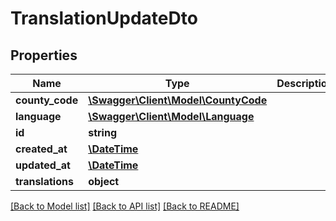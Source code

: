 # TranslationUpdateDto

## Properties
Name | Type | Description | Notes
------------ | ------------- | ------------- | -------------
**county_code** | [**\Swagger\Client\Model\CountyCode**](CountyCode.md) |  | 
**language** | [**\Swagger\Client\Model\Language**](Language.md) |  | 
**id** | **string** |  | [optional] 
**created_at** | [**\DateTime**](\DateTime.md) |  | [optional] 
**updated_at** | [**\DateTime**](\DateTime.md) |  | [optional] 
**translations** | **object** |  | 

[[Back to Model list]](../../README.md#documentation-for-models) [[Back to API list]](../../README.md#documentation-for-api-endpoints) [[Back to README]](../../README.md)

